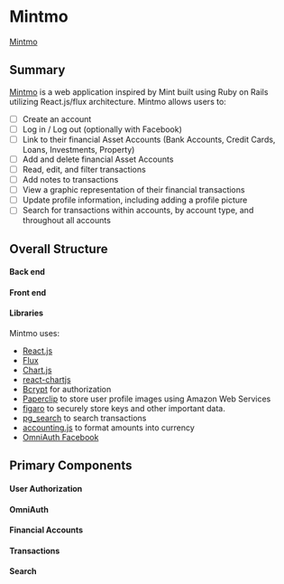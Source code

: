 # Mintmo

[Mintmo][heroku]

[heroku]: http://mintmo.herokuapp.com/

## Summary

[Mintmo][heroku] is a web application inspired by Mint built using Ruby on Rails
utilizing React.js/flux architecture. Mintmo allows users to:

- [ ] Create an account
- [ ] Log in / Log out (optionally with Facebook)
- [ ] Link to their financial Asset Accounts (Bank Accounts, Credit Cards, Loans, Investments, Property)
- [ ] Add and delete financial Asset Accounts
- [ ] Read, edit, and filter transactions
- [ ] Add notes to transactions
- [ ] View a graphic representation of their financial transactions
- [ ] Update profile information, including adding a profile picture
- [ ] Search for transactions within accounts, by account type, and throughout all accounts

## Overall Structure
#### Back end
#### Front end
#### Libraries

Mintmo uses:
- [React.js][React]
- [Flux][Flux]
- [Chart.js](http://www.chartjs.org/)
- [react-chartjs](https://github.com/jhudson8/react-chartjs)
- [Bcrypt](https://github.com/codahale/bcrypt-ruby) for authorization
- [Paperclip](https://github.com/thoughtbot/paperclip) to store user profile images using Amazon Web Services
- [figaro](https://github.com/laserlemon/figaro) to securely store keys and other important data.
- [pg_search](https://github.com/Casecommons/pg_search) to search transactions
- [accounting.js](https://github.com/openexchangerates/accounting.js) to format amounts into currency
- [OmniAuth Facebook](https://github.com/mkdynamic/omniauth-facebook)

## Primary Components

#### User Authorization
#### OmniAuth
#### Financial Accounts
#### Transactions
#### Search


[React]:https://facebook.github.io/react/
[Flux]:https://facebook.github.io/flux/
